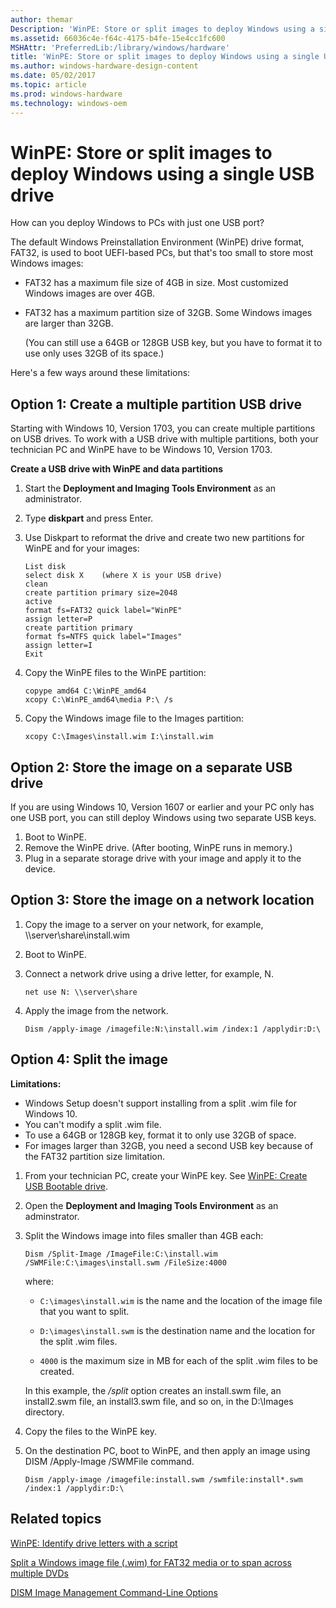 ```yaml
---
author: themar
Description: 'WinPE: Store or split images to deploy Windows using a single USB drive'
ms.assetid: 66036c4e-f64c-4175-b4fe-15e4cc1fc600
MSHAttr: 'PreferredLib:/library/windows/hardware'
title: 'WinPE: Store or split images to deploy Windows using a single USB drive'
ms.author: windows-hardware-design-content
ms.date: 05/02/2017
ms.topic: article
ms.prod: windows-hardware
ms.technology: windows-oem
---
```


# WinPE: Store or split images to deploy Windows using a single USB drive

How can you deploy Windows to PCs with just one USB port?

The default Windows Preinstallation Environment (WinPE) drive format, FAT32, is used to boot UEFI-based PCs, but that's too small to store most Windows images:

-   FAT32 has a maximum file size of 4GB in size. Most customized Windows images are over 4GB.
-   FAT32 has a maximum partition size of 32GB. Some Windows images are larger than 32GB.

    (You can still use a 64GB or 128GB USB key, but you have to format it to use only uses 32GB of its space.)

Here's a few ways around these limitations:

## <span id="Create_a_multiple_partition_USB_drive"></span>Option 1: Create a multiple partition USB drive

Starting with Windows 10, Version 1703, you can create multiple partitions on USB drives. To work with a USB drive with multiple partitions, both your technician PC and WinPE have to be Windows 10, Version 1703.

**Create a USB drive with WinPE and data partitions**

1.  Start the **Deployment and Imaging Tools Environment** as an administrator.

2.  Type **diskpart** and press Enter.

3.  Use Diskpart to reformat the drive and create two new partitions for WinPE and for your images:

    ``` syntax
    List disk
    select disk X    (where X is your USB drive)
    clean
    create partition primary size=2048
    active
    format fs=FAT32 quick label="WinPE"
    assign letter=P
    create partition primary
    format fs=NTFS quick label="Images"
    assign letter=I  
    Exit
    ```

4.  Copy the WinPE files to the WinPE partition:

    ``` syntax
    copype amd64 C:\WinPE_amd64
    xcopy C:\WinPE_amd64\media P:\ /s
    ```

5.  Copy the Windows image file to the Images partition:

    ``` syntax
    xcopy C:\Images\install.wim I:\install.wim
    ```

## <span id="Option_1__Store_the_image_on_a_separate_USB_drive"></span><span id="option_1__store_the_image_on_a_separate_usb_drive"></span><span id="OPTION_1__STORE_THE_IMAGE_ON_A_SEPARATE_USB_DRIVE"></span>Option 2: Store the image on a separate USB drive


If you are using Windows 10, Version 1607 or earlier and your PC only has one USB port, you can still deploy Windows using two separate USB keys.

1.  Boot to WinPE.
2.  Remove the WinPE drive. (After booting, WinPE runs in memory.)
3.  Plug in a separate storage drive with your image and apply it to the device.

## <span id="Option_2__Store_the_image_on_a_network_location"></span><span id="option_2__store_the_image_on_a_network_location"></span><span id="OPTION_2__STORE_THE_IMAGE_ON_A_NETWORK_LOCATION"></span>Option 3: Store the image on a network location


1.  Copy the image to a server on your network, for example, \\\\server\\share\\install.wim

2.  Boot to WinPE.

3.  Connect a network drive using a drive letter, for example, N.

    ``` syntax
    net use N: \\server\share
    ```

4.  Apply the image from the network.
    ```
    Dism /apply-image /imagefile:N:\install.wim /index:1 /applydir:D:\
    ```

## <span id="Option_3__Split_the_image"></span><span id="option_3__split_the_image"></span><span id="OPTION_3__SPLIT_THE_IMAGE"></span>Option 4: Split the image


**Limitations:**

-   Windows Setup doesn't support installing from a split .wim file for Windows 10. 
-   You can't modify a split .wim file.
-   To use a 64GB or 128GB key, format it to only use 32GB of space.
-   For images larger than 32GB, you need a second USB key because of the FAT32 partition size limitation.

1.  From your technician PC, create your WinPE key. See [WinPE: Create USB Bootable drive](winpe-create-usb-bootable-drive.md).

2.  Open the **Deployment and Imaging Tools Environment** as an adminstrator.

3.  Split the Windows image into files smaller than 4GB each:

    ``` syntax
    Dism /Split-Image /ImageFile:C:\install.wim /SWMFile:C:\images\install.swm /FileSize:4000
    ```

    where:

    -   `C:\images\install.wim` is the name and the location of the image file that you want to split.

    -   `D:\images\install.swm` is the destination name and the location for the split .wim files.

    -   `4000` is the maximum size in MB for each of the split .wim files to be created.

    In this example, the */split* option creates an install.swm file, an install2.swm file, an install3.swm file, and so on, in the D:\\Images directory.

4.  Copy the files to the WinPE key.

5.  On the destination PC, boot to WinPE, and then apply an image using DISM /Apply-Image /SWMFile command.
    ```
    Dism /apply-image /imagefile:install.swm /swmfile:install*.swm /index:1 /applydir:D:\
    ```


## <span id="related_topics"></span>Related topics

[WinPE: Identify drive letters with a script](winpe-identify-drive-letters.md)

[Split a Windows image file (.wim) for FAT32 media or to span across multiple DVDs](split-a-windows-image--wim--file-to-span-across-multiple-dvds.md)

[DISM Image Management Command-Line Options](dism-image-management-command-line-options-s14.md)